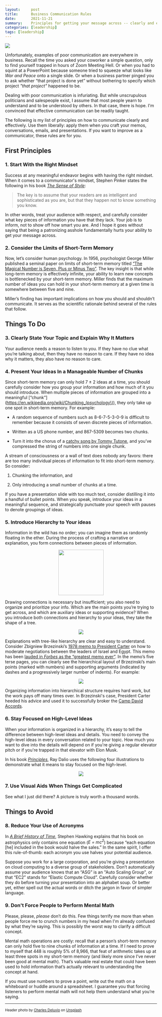 ```yaml
---
layout:     post
title:      Business Communication Rules
date:       2021-11-21
summary:    Principles for getting your message across -- clearly and effectively.
categories: [leadership]
tags: [leadership]
---
```


<img src = "/assets/images/charles-deluvio-Lks7vei-eAg-unsplash (1).jpg">

Unfortunately, examples of poor communication are everywhere in business. Recall the time you asked your coworker a simple question, only to find yourself trapped in hours of Zoom Meeting Hell. Or when you had to squint at a PowerPoint because someone tried to squeeze what looks like _War and Peace_ onto a single slide. Or when a business partner pinged you to ask whether “that project is done yet” without bothering to specify which project _"that project"_ happened to be.

Dealing with poor communication is infuriating. But while unscrupulous politicians and salespeople exist, I assume that most people yearn to understand and to be understood by others. In that case, there is hope. I'm convinced that effective communication can be readily taught.

The following is my list of principles on how to communicate clearly and effectively. Use them liberally: apply them when you craft your memos, conversations, emails, and presentations. If you want to improve as a communicator, these rules are for you.

## First Principles

### 1. Start With the Right Mindset

Success at any meaningful endeavor begins with having the right mindset. When it comes to a communicator's mindset, Stephen Pinker states the following in his book [_The Sense of Style_](https://www.amazon.com/Sense-Style-Thinking-Persons-Writing-ebook/dp/B00INIYG74/ref=sr_1_1?keywords=the+sense+of+style&qid=1637638057&qsid=140-7025314-2954655&sr=8-1&sres=0143127799%2CB092PG7SJF%2C1642810053%2C039363552X%2C0593135202%2C1734692707%2CB07H7HN6DN%2CB0015AOEGU%2CB078LTRBNN%2C9124152951%2CB076X7QJFS%2C1585429139%2CB08ZBJ4LXX%2C0593330447%2C184413220X%2C1533667926&srpt=ABIS_BOOK):

> The key is to assume that your readers are as intelligent and sophisticated as you are, but that they happen not to know something you know.

In other words, treat your audience with respect, and carefully consider what key pieces of information you have that they lack. Your job is to inform, not to show off how smart you are. And I hope it goes without saying that being a patronizing asshole fundamentally hurts your ability to get your message across.

### 2. Consider the Limits of Short-Term Memory

Now, let’s consider human psychology. In 1956, psychologist George Miller published a seminal paper on limits of short-term memory titled [“The Magical Number is Seven, Plus or Minus Two”](http://www.musanim.com/miller1956/). The key insight is that while long-term memory is effectively infinite, your ability to learn new concepts is bottlenecked by your short-term memory. Miller finds that the maximum number of ideas you can hold in your short-term memory at a given time is somewhere between five and nine.

Miller’s finding has important implications on how you should and shouldn’t communicate. It serves as the scientific rationale behind several of the rules that follow.

## Things To Do

### 3. Clearly State Your Topic and Explain Why It Matters

Your audience needs a reason to listen to you. If they have no clue what you’re talking about, then they have no reason to care. If they have no idea why it matters, they also have no reason to care.

### 4. Present Your Ideas In a Manageable Number of Chunks

Since short-term memory can only hold 7 ± 2 ideas at a time, you should carefully consider how you group your information and how much of it you should introduce. When multiple pieces of information are grouped into a meaningful [“chunk”](https://en.wikipedia.org/wiki/Chunking_(psychology\)), they only take up one spot in short-term memory. For example:

* A random sequence of numbers such as 8-6-7-5-3-0-9 is difficult to remember because it consists of seven discrete pieces of information.

* Written as a US phone number, and 867-5309 becomes two chunks.

* Turn it into the chorus of a [catchy song by Tommy Tutone](https://www.youtube.com/watch?v=6WTdTwcmxyo), and you’ve compressed the string of numbers into one single chunk.

A stream of consciousness or a wall of text does nobody any favors: there are too many individual pieces of information to fit into short-term memory. So consider:

1.  Chunking the information, and

1. Only introducing a small number of chunks at a time.

If you have a presentation slide with too much text, consider distilling it into a handful of bullet points. When you speak, introduce your ideas in a meaningful sequence, and strategically punctuate your speech with pauses to denote groupings of ideas.

### 5. Introduce Hierarchy to Your ideas

Information in the wild has no order; you can imagine them as randomly floating in the ether. During the process of crafting a narrative or explanation, you form connections between pieces of information.

<p align="center">
<img src = "/assets/images/248px-Directed_graph_disjoint.svg.png" width="150" height="150">
</p>

Drawing connections is necessary but insufficient; you also need to organize and prioritize your info. Which are the main points you’re trying to get across, and which are auxiliary ideas or supporting evidence? When you introduce both connections and hierarchy to your ideas, they take the shape of a tree.

<p align="center">
<img src = "/assets/images/Stablo.jpeg">
</p>

Explanations with tree-like hierarchy are clear and easy to understand. Consider Zbigniew Brzezinski’s [1978 memo to President Carter](https://www.cia.gov/readingroom/docs/1978-08-31c.pdf) on how to moderate negotiations between the leaders of Israel and Egypt. This memo has been [lauded in _Forbes_ as the “greatest memo ever”](https://www.forbes.com/sites/andyboynton/2014/01/09/greatest-memo-ever/?sh=). In the memo’s five terse pages, you can clearly see the hierarchical layout of Brzezinski’s main points (marked with numbers) and supporting arguments (indicated by dashes and a progressively larger number of indents). For example:

<p align="center">
<img src = "/assets/images/camp_david.png">
</p>

Organizing information into hierarchical structure requires hard work, but the work pays off many times over. In Brzezinski's case, President Carter heeded his advice and used it to successfully broker the [Camp David Accords](https://en.wikipedia.org/wiki/Camp_David_Accords).

### 6. Stay Focused on High-Level Ideas

When your information is organized in a hierarchy, it’s easy to tell the difference between high-level ideas and details. You need to convey the high-level ideas in every conversation related to your topic. How much you want to dive into the details will depend on if you're giving a regular elevator pitch or if you're trapped in that elevator with Elon Musk.

In his book [_Principles_](https://www.amazon.com/Principles-Life-Work-Ray-Dalio-ebook/dp/B071CTK28D/ref=sr_1_1?keywords=principles&qid=1637652506&qsid=140-7025314-2954655&sr=8-1&sres=1501124021%2C1982160276%2C0062997459%2C1982147210%2C1305271483%2CB07G4KDLTZ%2CB083JKQPVQ%2C1319228003%2C1259642232%2C0987507133%2C1506267025%2C0062364286%2CB092ZYDDXV%2C1683670329%2C1284172392%2C1737846209&srpt=ABIS_BOOK), Ray Dalio uses the following four illustrations to demonstrate what it means to stay focused on the high-level.

<p align="center">
<img src = "/assets/images/principles.png">
</p>

### 7. Use Visual Aids When Things Get Complicated

See what I just did there? A picture is truly worth a thousand words.


## Things to Avoid

### 8. Reduce Your Use of Acronyms

In [_A Brief History of Time_](https://www.amazon.com/Brief-History-Time-Stephen-Hawking-ebook/dp/B004WY3D0O/ref=sr_1_1?keywords=a+brief+history+of+time&qid=1637655838&qsid=140-7025314-2954655&sr=8-1&sres=0553380168%2C0553103741%2C0553109537%2C0553385461%2C0385365977%2C055305340X%2C0307291227%2C0307291170%2CB018IUZIQE%2CB07DLB6MRM%2C0199301085%2CB0741F3M7C%2C048641714X%2CB0000U7N00%2CB06XB2PX7G%2C1984819194&srpt=ABIS_BOOK), Stephen Hawking explains that his book on astrophysics only contains one equation (_E = mc<sup>2</sup>_) because “each equation [he] included in the book would halve the sales.” In the same spirit, I offer this rule-of-thumb: each acronym you use halves your potential audience.

Suppose you work for a large corporation, and you’re giving a presentation on cloud computing to a diverse group of stakeholders. Don’t automatically assume your audience knows that an “ASG” is an "Auto Scaling Group", or that “EC2” stands for “Elastic Compute Cloud”. Carefully consider whether they do before turning your presentation into an alphabet soup. Or better yet, either spell out the actual words or ditch the jargon in favor of simpler language.

### 9. Don't Force People to Perform Mental Math

Please, please, _please_ don’t do this. Few things terrify me more than when people force me to crunch numbers in my head when I'm already confused by what they’re saying. This is possibly the worst way to clarify a difficult concept.

Mental math operations are costly: recall that a person’s short-term memory can only hold five to nine chunks of information at a time. If I need to prove to myself that 448 is roughly 5% of 8,966, that feat of arithmetic takes up at least three spots in my short-term memory (and likely more since I’ve never been good at mental math). That’s valuable real estate that could have been used to hold information that’s actually relevant to understanding the concept at hand.

If you must use numbers to prove a point, write out the math on a whiteboard or huddle around a spreadsheet. I guarantee you that forcing listeners to perform mental math will not help them understand what you’re saying.



---
<small>Header photo by <a href="https://unsplash.com/@charlesdeluvio?utm_source=unsplash&utm_medium=referral&utm_content=creditCopyText">Charles Deluvio</a> on <a href="https://unsplash.com/s/photos/talk?utm_source=unsplash&utm_medium=referral&utm_content=creditCopyText">Unsplash</a></small>
